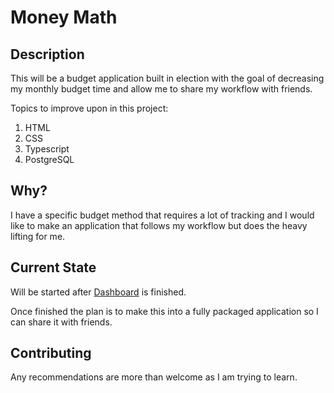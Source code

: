 # Money Math
## Description

This will be a budget application built in election with the goal of decreasing my monthly budget time and allow me to share my workflow with friends.

Topics to improve upon in this project:
1. HTML
2. CSS
3. Typescript
4. PostgreSQL

## Why?
I have a specific budget method that requires a lot of tracking and I would like to make an application that follows my workflow but does the heavy lifting for me.

## Current State
Will be started after [Dashboard](https://github.com/LalleyDev/Dashboard) is finished. 

Once finished the plan is to make this into a fully packaged application so I can share it with friends.

## Contributing
Any recommendations are more than welcome as I am trying to learn.

